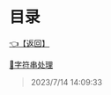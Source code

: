 # 目录  


[👈【返回】](/--目录--/CSharp笔记/--目录--CSharp笔记)  


[📜字符串处理](/CSharp笔记/字符串处理/字符串处理)  







> 2023/7/14 14:09:33
